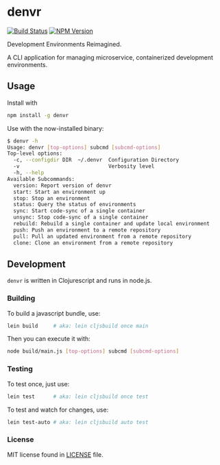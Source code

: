 # denvr

[![Build Status](https://img.shields.io/travis/yanatan16/denvr.svg)](https://travis-ci.org/yanatan16/denvr)
[![NPM Version](https://img.shields.io/npm/v/denvr.svg)](https://www.npmjs.com/package/denvr)

Development Environments Reimagined.

A CLI application for managing microservice, containerized development environments.

## Usage

Install with

```sh
npm install -g denvr
```

Use with the now-installed binary:

```sh
$ denvr -h
Usage: denvr [top-options] subcmd [subcmd-options]
Top-level options:
  -c, --configdir DIR  ~/.denvr  Configuration Directory
  -v                             Verbosity level
  -h, --help
Available Subcommands:
  version: Report version of denvr
  start: Start an environment up
  stop: Stop an environment
  status: Query the status of environments
  sync: Start code-sync of a single container
  unsync: Stop code-sync of a single container
  rebuild: Rebuild a single container and update local environment
  push: Push an environment to a remote repository
  pull: Pull an updated environment from a remote repository
  clone: Clone an environment from a remote repository
```

## Development

`denvr` is written in Clojurescript and runs in node.js.

### Building

To build a javascript bundle, use:

```sh
lein build     # aka: lein cljsbuild once main
```

Then you can execute it with:

```sh
node build/main.js [top-options] subcmd [subcmd-options]
```

### Testing

To test once, just use:

```sh
lein test      # aka: lein cljsbuild once test
```

To test and watch for changes, use:

```sh
lein test-auto # aka: lein cljsbuild auto test
```

### License

MIT license found in [LICENSE](LICENSE) file.
